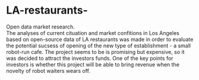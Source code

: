 # LA-restaurants-
Open data market research.  
The analyses of current cituation and market confitions in Los Angeles based on open-source data of LA restaurants was made in order to evaluate the potential sucsess of opening of the new type of establishment - a small robot-run cafe. The project seems to be is promising but expensive, so it was decided to attract the investors funds. One of the key points for investors is whether this project will be able to bring revenue when the novelty of robot waiters wears off.
